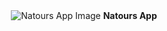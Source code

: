 <div align="center">
    <img src="https://github.com/user-attachments/assets/add23d05-c3d9-4ba2-bce2-a962166e627b" alt="Natours App Image" />
    <strong>Natours App</strong>
</div>

